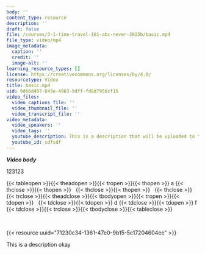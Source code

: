 ```yaml
---
body: ''
content_type: resource
description: ''
draft: false
file: /courses/3-1-time-travel-101-abc-never-2025b/basic.mp4
file_type: video/mp4
image_metadata:
  caption: ''
  credit: ''
  image-alt: ''
learning_resource_types: []
license: https://creativecommons.org/licenses/by/4.0/
resourcetype: Video
title: basic.mp4
uid: 9d66d497-843e-4983-9dff-fd8d7956cf15
video_files:
  video_captions_file: ''
  video_thumbnail_file: ''
  video_transcript_file: ''
video_metadata:
  video_speakers: ''
  video_tags: ''
  youtube_description: This is a description that will be uploaded to Youtube, yay!
  youtube_id: sdfsdf
---
```

***Video body***

123123

{{< tableopen >}}{{< theadopen >}}{{< tropen >}}{{< thopen >}}
a
{{< thclose >}}{{< thopen >}}
 
{{< thclose >}}{{< thopen >}}
 
{{< thclose >}}{{< trclose >}}{{< theadclose >}}{{< tbodyopen >}}{{< tropen >}}{{< tdopen >}}
 
{{< tdclose >}}{{< tdopen >}}
d
{{< tdclose >}}{{< tdopen >}}
f
{{< tdclose >}}{{< trclose >}}{{< tbodyclose >}}{{< tableclose >}}

 

{{< resource uuid="71230c34-1361-47e0-9b15-5c17204604ee" >}}

This is a description okay